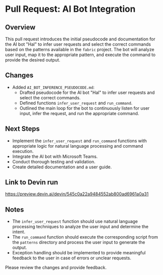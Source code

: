 # Pull Request: AI Bot Integration

## Overview
This pull request introduces the initial pseudocode and documentation for the AI bot "Hal" to infer user requests and select the correct commands based on the patterns available in the `fabric` project. The bot will analyze user input, map it to the appropriate pattern, and execute the command to provide the desired output.

## Changes
- Added `AI_BOT_INFERENCE_PSEUDOCODE.md`:
  - Drafted pseudocode for the AI bot "Hal" to infer user requests and select the correct commands.
  - Defined functions `infer_user_request` and `run_command`.
  - Outlined the main loop for the bot to continuously listen for user input, infer the request, and run the appropriate command.

## Next Steps
- Implement the `infer_user_request` and `run_command` functions with appropriate logic for natural language processing and command execution.
- Integrate the AI bot with Microsoft Teams.
- Conduct thorough testing and validation.
- Create detailed documentation and a user guide.

## Link to Devin run
https://preview.devin.ai/devin/545c0a22a9484552ab800ad6961a0a31

## Notes
- The `infer_user_request` function should use natural language processing techniques to analyze the user input and determine the intent.
- The `run_command` function should execute the corresponding script from the `patterns` directory and process the user input to generate the output.
- Exception handling should be implemented to provide meaningful feedback to the user in case of errors or unclear requests.

Please review the changes and provide feedback.
